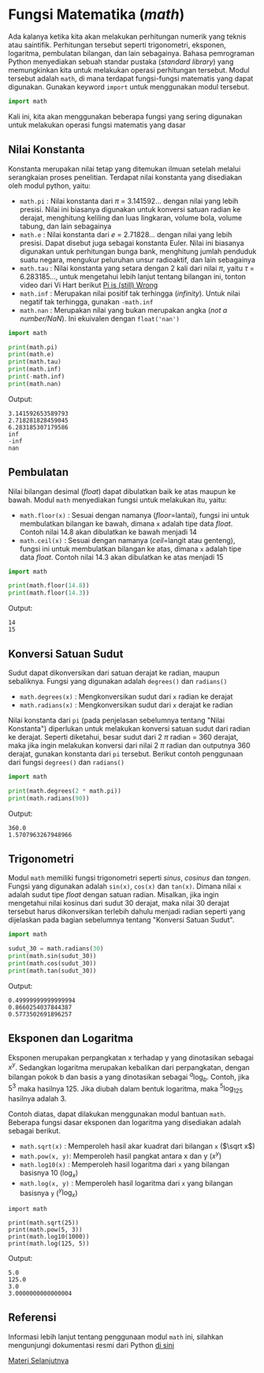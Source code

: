 # Fungsi Matematika (_math_)

Ada kalanya ketika kita akan melakukan perhitungan numerik yang teknis atau saintifik. Perhitungan tersebut seperti trigonometri, eksponen, logaritma, pembulatan bilangan, dan lain sebagainya. Bahasa pemrograman Python menyediakan sebuah standar pustaka (_standard library_) yang memungkinkan kita untuk melakukan operasi perhitungan tersebut. Modul tersebut adalah `math`, di mana terdapat fungsi-fungsi matematis yang dapat digunakan. Gunakan keyword `import` untuk menggunakan modul tersebut.
```python
import math
```

Kali ini, kita akan menggunakan beberapa fungsi yang sering digunakan untuk melakukan operasi fungsi matematis yang dasar

## Nilai Konstanta
Konstanta merupakan nilai tetap yang ditemukan ilmuan setelah melalui serangkaian proses penelitian. Terdapat nilai konstanta yang disediakan oleh modul python, yaitu:
- `math.pi` : Nilai konstanta dari $\pi$ = 3.141592... dengan nilai yang lebih presisi. Nilai ini biasanya digunakan untuk konversi satuan radian ke derajat, menghitung keliling dan luas lingkaran, volume bola, volume tabung, dan lain sebagainya
- `math.e` : Nilai konstanta dari _e_ = 2.71828... dengan nilai yang lebih presisi. Dapat disebut juga sebagai konstanta Euler. Nilai ini biasanya digunakan untuk perhitungan bunga bank, menghitung jumlah penduduk suatu negara, mengukur peluruhan unsur radioaktif, dan lain sebagainya
- `math.tau` : Nilai konstanta yang setara dengan 2 kali dari nilai $\pi$, yaitu $\tau$ = 6.283185..., untuk mengetahui lebih lanjut tentang bilangan ini, tonton video dari Vi Hart berikut [Pi is (still) Wrong](https://www.youtube.com/watch?v=jG7vhMMXagQ)
- `math.inf` : Merupakan nilai positif tak terhingga (_infinity_). Untuk nilai negatif tak terhingga, gunakan `-math.inf`
- `math.nan` : Merupakan nilai yang bukan merupakan angka (_not a number/NaN_). Ini ekuivalen dengan `float('nan')`

```python
import math

print(math.pi)
print(math.e)
print(math.tau)
print(math.inf)
print(-math.inf)
print(math.nan)
```

Output:
```
3.141592653589793
2.718281828459045
6.283185307179586
inf
-inf
nan
```

## Pembulatan
Nilai bilangan desimal (_float_) dapat dibulatkan baik ke atas maupun ke bawah. Modul `math` menyediakan fungsi untuk melakukan itu, yaitu:
- `math.floor(x)` : Sesuai dengan namanya (_floor_=lantai), fungsi ini untuk membulatkan bilangan ke bawah, dimana `x` adalah tipe data _float_. Contoh nilai 14.8 akan dibulatkan ke bawah menjadi 14
- `math.ceil(x)` : Sesuai dengan namanya (_ceil_=langit atau genteng), fungsi ini untuk membulatkan bilangan ke atas, dimana `x` adalah tipe data _float_. Contoh nilai 14.3 akan dibulatkan ke atas menjadi 15

```python
import math

print(math.floor(14.8))
print(math.floor(14.3))
```

Output:
```
14
15
```

## Konversi Satuan Sudut
Sudut dapat dikonversikan dari satuan derajat ke radian, maupun sebaliknya. Fungsi yang digunakan adalah `degrees()` dan `radians()`
- `math.degrees(x)` : Mengkonversikan sudut dari `x` radian ke derajat
- `math.radians(x)` : Mengkonversikan sudut dari `x` derajat ke radian

Nilai konstanta dari `pi` (pada penjelasan sebelumnya tentang "Nilai Konstanta") diperlukan untuk melakukan konversi satuan sudut dari radian ke derajat. Seperti diketahui, besar sudut dari 2 $\pi$ radian = 360 derajat, maka jika ingin melakukan konversi dari nilai 2 $\pi$ radian dan outputnya 360 derajat, gunakan konstanta dari `pi` tersebut. Berikut contoh penggunaan dari fungsi `degrees()` dan `radians()`

```python
import math

print(math.degrees(2 * math.pi))
print(math.radians(90))
```

Output:
```
360.0
1.5707963267948966
```

## Trigonometri
Modul `math` memiliki fungsi trigonometri seperti _sinus_, _cosinus_ dan _tangen_. Fungsi yang digunakan adalah `sin(x)`, `cos(x)` dan `tan(x)`. Dimana nilai `x` adalah sudut tipe _float_ dengan satuan radian. Misalkan, jika ingin mengetahui nilai kosinus dari sudut 30 derajat, maka nilai 30 derajat tersebut harus dikonversikan terlebih dahulu menjadi radian seperti yang dijelaskan pada bagian sebelumnya tentang "Konversi Satuan Sudut".

```python
import math

sudut_30 = math.radians(30)
print(math.sin(sudut_30))
print(math.cos(sudut_30))
print(math.tan(sudut_30))
```

Output:
```
0.49999999999999994
0.8660254037844387
0.5773502691896257
```

## Eksponen dan Logaritma
Eksponen merupakan perpangkatan x terhadap y yang dinotasikan sebagai $x^y$. Sedangkan logaritma merupakan kebalikan dari perpangkatan, dengan bilangan pokok b dan basis a yang dinotasikan sebagai $^a\log_b$. Contoh, jika $5^3$ maka hasilnya 125. Jika diubah dalam bentuk logaritma, maka $^5\log_{125}$ hasilnya adalah 3. 

Contoh diatas, dapat dilakukan menggunakan modul bantuan `math`. Beberapa fungsi dasar eksponen dan logaritma yang disediakan adalah sebagai berikut.
- `math.sqrt(x)` : Memperoleh hasil akar kuadrat dari bilangan `x` ($\sqrt x$)
- `math.pow(x, y)`: Memperoleh hasil pangkat antara x dan y ($x^y$)
- `math.log10(x)` : Memperoleh hasil logaritma dari `x` yang bilangan basisnya 10 ($\log_x$)
- `math.log(x, y)` : Memperoleh hasil logaritma dari `x` yang bilangan basisnya `y` ($^y\log_x$)

```python3
import math

print(math.sqrt(25))
print(math.pow(5, 3))
print(math.log10(1000))
print(math.log(125, 5))
```

Output:
```
5.0
125.0
3.0
3.0000000000000004
```

## Referensi
Informasi lebih lanjut tentang penggunaan modul `math` ini, silahkan mengunjungi dokumentasi resmi dari Python [di sini](https://docs.python.org/3.9/library/math.html)

[Materi Selanjutnya](../16_class)